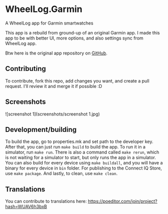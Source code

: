 # WheelLog.Garmin

A WheelLog app for Garmin smartwatches

This app is a rebuild from ground-up of an original Garmin app. I made this app to be with better UI, more options, and also settings sync from WheelLog app.

Btw here is the original app repository on [GitHub](https://github.com/marccardinal/WheelLog-Garmin-ConnectIQ).

## Contributing

To contribute, fork this repo, add changes you want, and create a pull request. I'll review it and merge it if possible :D

## Screenshots
![screenshot 1](screenshots/screenshot 1.jpg)

## Development/building

To build the app, go to properties.mk and set path to the developer key. After that, you can just run `make build` to build the app. To run it in a simulator, run `make run`. There is also a command called `make rerun`, which is not waiting for a simulator to start, but only runs the app in a simulator. You can also build for every device using `make buildall`, and you will have a binary for every device in `bin` folder. For publishing to the Connect IQ Store, use `make package`. And lastly, to clean, use `make clean`.

## Translations

You can contribute to translations here: https://poeditor.com/join/project?hash=WUAV6h3bxB